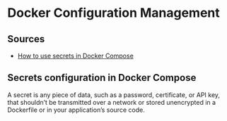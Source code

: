 # Docker Configuration Management

## Sources
- [How to use secrets in Docker Compose](https://docs.docker.com/compose/use-secrets/)


## Secrets configuration in Docker Compose
A secret is any piece of data, such as a password, certificate, or API key, that shouldn’t be transmitted over a network or stored unencrypted in a Dockerfile or in your application’s source code.

<!-- - ES 110 -->
<!-- - env variables ES-34
- use secret config  -->